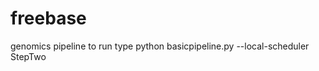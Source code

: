 freebase
========

genomics pipeline 
to run type python basicpipeline.py --local-scheduler StepTwo
